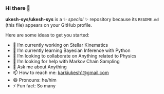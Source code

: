 ### Hi there 👋


**ukesh-sys/ukesh-sys** is a ✨ _special_ ✨ repository because its `README.md` (this file) appears on your GitHub profile.

Here are some ideas to get you started:

- 🔭 I’m currently working on Stellar Kinematics
- 🌱 I’m currently learning Bayesian Inference with Python
- 👯 I’m looking to collaborate on Anything related to Physics
- 🤔 I’m looking for help with Markov Chain Sampling
- 💬 Ask me about Anything
- 📫 How to reach me: karkiukesh1@gmail.com
- 😄 Pronouns: he/him
- ⚡ Fun fact: So many

